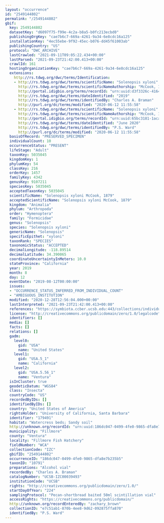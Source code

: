 ```yaml
---
layout: "occurrence"
id: "2549144802"
permalink: "/2549144802"
gbif:
  key: 2549144802
  datasetKey: "d6097f75-f99e-4c2a-b8a5-b0fc213ecbd0"
  publishingOrgKey: "cae7b6c7-669a-4261-9a34-6e8cdc16a125"
  installationKey: "4ec55ebe-9f92-45ec-b076-dd45f61003ab"
  publishingCountry: "US"
  protocol: "DWC_ARCHIVE"
  lastCrawled: "2021-09-11T09:05:22.434+00:00"
  lastParsed: "2021-09-23T21:42:00.413+00:00"
  crawlId: 161
  hostingOrganizationKey: "cae7b6c7-669a-4261-9a34-6e8cdc16a125"
  extensions:
    http://rs.tdwg.org/dwc/terms/Identification:
    - http://rs.tdwg.org/dwc/terms/scientificName: "Solenopsis xyloni"
      http://rs.tdwg.org/dwc/terms/scientificNameAuthorship: "McCook, 1880"
      http://portal.idigbio.org/terms/recordId: "urn:uuid:d3f3326c-4164-4fbf-b122-63d3b847bbdf"
      http://rs.tdwg.org/dwc/terms/dateIdentified: "2019"
      http://rs.tdwg.org/dwc/terms/identifiedBy: "Charles A. Braman"
      http://purl.org/dc/terms/modified: "2020-06-12 11:55:58"
    - http://rs.tdwg.org/dwc/terms/scientificName: "Solenopsis xyloni"
      http://rs.tdwg.org/dwc/terms/scientificNameAuthorship: "McCook, 1880"
      http://portal.idigbio.org/terms/recordId: "urn:uuid:65bc3181-1aca-469b-88bb-4dfa072d1b9f"
      http://rs.tdwg.org/dwc/terms/dateIdentified: "June 2020"
      http://rs.tdwg.org/dwc/terms/identifiedBy: "P.S. Ward"
      http://purl.org/dc/terms/modified: "2020-06-12 11:55:58"
  basisOfRecord: "PRESERVED_SPECIMEN"
  individualCount: 10
  occurrenceStatus: "PRESENT"
  lifeStage: "Adult"
  taxonKey: 5035045
  kingdomKey: 1
  phylumKey: 54
  classKey: 216
  orderKey: 1457
  familyKey: 4342
  genusKey: 9107211
  speciesKey: 5035045
  acceptedTaxonKey: 5035045
  scientificName: "Solenopsis xyloni McCook, 1879"
  acceptedScientificName: "Solenopsis xyloni McCook, 1879"
  kingdom: "Animalia"
  phylum: "Arthropoda"
  order: "Hymenoptera"
  family: "Formicidae"
  genus: "Solenopsis"
  species: "Solenopsis xyloni"
  genericName: "Solenopsis"
  specificEpithet: "xyloni"
  taxonRank: "SPECIES"
  taxonomicStatus: "ACCEPTED"
  decimalLongitude: -118.89514
  decimalLatitude: 34.390065
  coordinateUncertaintyInMeters: 10.0
  stateProvince: "California"
  year: 2019
  month: 8
  day: 12
  eventDate: "2019-08-12T00:00:00"
  issues:
  - "OCCURRENCE_STATUS_INFERRED_FROM_INDIVIDUAL_COUNT"
  - "AMBIGUOUS_INSTITUTION"
  modified: "2020-12-28T12:56:04.000+00:00"
  lastInterpreted: "2021-09-23T21:42:00.413+00:00"
  references: "https://symbiota.ccber.ucsb.edu:443/collections/individual/index.php?occid=179491"
  license: "http://creativecommons.org/publicdomain/zero/1.0/legalcode"
  identifiers: []
  media: []
  facts: []
  relations: []
  gadm:
    level0:
      gid: "USA"
      name: "United States"
    level1:
      gid: "USA.5_1"
      name: "California"
    level2:
      gid: "USA.5.56_1"
      name: "Ventura"
  isInCluster: true
  geodeticDatum: "WGS84"
  class: "Insecta"
  countryCode: "US"
  recordedByIDs: []
  identifiedByIDs: []
  country: "United States of America"
  rightsHolder: "University of California, Santa Barbara"
  identifier: "179491"
  habitat: "Watercress beds; Sandy soil"
  http://unknown.org/recordId: "urn:uuid:186dc047-0499-4fe0-9865-dfa8e7b235b5"
  municipality: "Fillmore"
  county: "Ventura"
  locality: "Fillmore Fish Hatchery"
  fieldNumber: "WCA"
  collectionCode: "IZC"
  gbifID: "2549144802"
  occurrenceID: "186dc047-0499-4fe0-9865-dfa8e7b235b5"
  taxonID: "10791"
  preparations: "Alcohol vial"
  recordedBy: "Charles A. Braman"
  catalogNumber: "UCSB-IZC00039493"
  institutionCode: "UCSB"
  rights: "http://creativecommons.org/publicdomain/zero/1.0/"
  startDayOfYear: "224"
  samplingProtocol: "Pecan-shortbread baited 50ml scintillation vial"
  accessRights: "https://creativecommons.org/publicdomain/"
  http://unknown.org/recordEnteredBy: "zachary_brown"
  collectionID: "e7c51ab1-870b-4ee8-9d62-092875ffa870"
  identifiedBy: "P.S. Ward"
---
```

